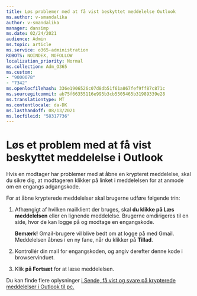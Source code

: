 ```yaml
---
title: Løs problemer med at få vist beskyttet meddelelse Outlook
ms.author: v-smandalika
author: v-smandalika
manager: dansimp
ms.date: 02/24/2021
audience: Admin
ms.topic: article
ms.service: o365-administration
ROBOTS: NOINDEX, NOFOLLOW
localization_priority: Normal
ms.collection: Adm_O365
ms.custom:
- "9000078"
- "7342"
ms.openlocfilehash: 336e1906526c07d8db51f61a867fef9ff87c871c
ms.sourcegitcommit: ab75f66355116e995b3cb5505465b31989339e28
ms.translationtype: MT
ms.contentlocale: da-DK
ms.lasthandoff: 08/13/2021
ms.locfileid: "58317736"
---
```

# <a name="fix-problem-of-viewing-protected-message-in-outlook"></a>Løs et problem med at få vist beskyttet meddelelse i Outlook

Hvis en modtager har problemer med at åbne en krypteret meddelelse, skal du sikre dig, at modtageren klikker på linket i meddelelsen for at anmode om en engangs adgangskode.

For at åbne krypterede meddelelser skal brugerne udføre følgende trin:

1. Afhængigt af hvilken mailklient der bruges, skal **du klikke på Læs meddelelsen** eller en lignende meddelelse. Brugerne omdirigeres til en side, hvor de kan logge på og modtage en engangskode.

    **Bemærk!** Gmail-brugere vil blive bedt om at logge på med Gmail. Meddelelsen åbnes i en ny fane, når du klikker på **Tillad**.

2. Kontrollér din mail for engangskoden, og angiv derefter denne kode i browservinduet.

3. Klik **på Fortsæt** for at læse meddelelsen.

Du kan finde flere oplysninger [i Sende, få vist og svare på krypterede meddelelser i Outlook til pc.](https://support.microsoft.com/topic/send-view-and-reply-to-encrypted-messages-in-outlook-for-pc-eaa43495-9bbb-4fca-922a-df90dee51980)


